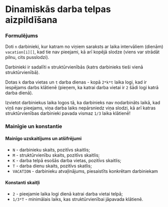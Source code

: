# Dinamiskās darba telpas aizpildīšana

### Formulējums

Doti `n` darbinieki, kur katram no viņiem saraksts ar laika intervāliem (dienām) `vacation[i][]`, kad tie nav pieejami, 
kā arī kopējā slodze (viens var strādāt pilnu, cits pusslodzi). 

Darbinieki ir sadalīti `m` struktūrvienībās (katrs darbinieks tieši vienā struktūrvienībā).

Dotas `k` darba vietas un `t` darba dienas - kopā `2*k*t` laika logi, 
kad ir iespējams darbs klātienē (pieņem, ka katrai darba vietai ir `2` šādi logi katrā darba dienā). 

Izvietot darbiniekus laika logos tā, ka darbinieks nav nodarbināts laikā, kad viņš nav pieejams, 
viņa darba laiks nepārsniedz viņa slodzi, kā arī katras struktūrvienības darbinieki pavada vismaz `1/3` laika klātienē!

### Mainīgie un konstantie

#### Mainīgo uzskaitījums un atšifrējumi
* `N` - darbinieku skaits, pozitīvs skaitlis;
* `M` - struktūrvienību skaits, pozitīvs skaitlis;
* `K` - darba telpā esošās darba vietas, pozitīvs skaitlis;
* `T` - darba dienu skaits, pozitīvs skatlis;
* `VACATION` - darbinieku atvaļinājums, piesaistīts konkrētam darbiniekam

#### Konstanti skaitļi
* `2` - pieejamie laika logi dienā katrai darba vietai telpā;
* `1/3*T` - minimālais laiks, kas struktūrvienībai jāpavada klātienē.